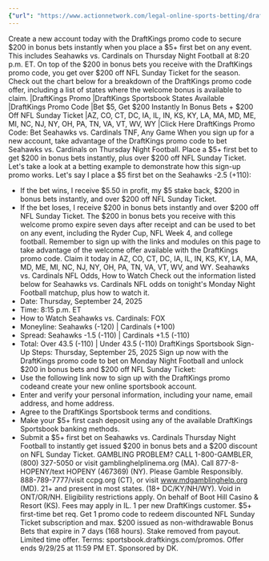 ```yaml
---
{"url": "https://www.actionnetwork.com/legal-online-sports-betting/draftkings-promo-code-grab-200-bonus-bets-instantly-seahawks-cardinals-thursday-night-football", "title": "DraftKings Promo Code: Grab $200 in Bonus Bets Instantly for Seahawks vs. Cardinals Thursday Night Football", "published": "2025-09-25T13:40:59.000Z", "source": "actionnetwork.com", "ingested": "2025-09-27"}
---
```


Create a new account today with the DraftKings promo code to secure $200 in bonus bets instantly when you place a $5+ first bet on any event. This includes Seahawks vs. Cardinals on Thursday Night Football at 8:20 p.m. ET. On top of the $200 in bonus bets you receive with the DraftKings promo code, you get over $200 off NFL Sunday Ticket for the season.
Check out the chart below for a breakdown of the DraftKings promo code offer, including a list of states where the welcome bonus is available to claim.
|DraftKings Promo
|DraftKings Sportsbook States Available
|DraftKings Promo Code
|Bet $5, Get $200 Instantly In Bonus Bets + $200 Off NFL Sunday Ticket
|AZ, CO, CT, DC, IA, IL, IN, KS, KY, LA, MA, MD, ME, MI, NC, NJ, NY, OH, PA, TN, VA, VT, WV, WY
|Click Here
DraftKings Promo Code: Bet Seahawks vs. Cardinals TNF, Any Game
When you sign up for a new account, take advantage of the DraftKings promo code to bet Seahawks vs. Cardinals on Thursday Night Football. Place a $5+ first bet to get $200 in bonus bets instantly, plus over $200 off NFL Sunday Ticket. Let's take a look at a betting example to demonstrate how this sign-up promo works.
Let's say I place a $5 first bet on the Seahawks -2.5 (+110):
- If the bet wins, I receive $5.50 in profit, my $5 stake back, $200 in bonus bets instantly, and over $200 off NFL Sunday Ticket.
- If the bet loses, I receive $200 in bonus bets instantly and over $200 off NFL Sunday Ticket.
The $200 in bonus bets you receive with this welcome promo expire seven days after receipt and can be used to bet on any event, including the Ryder Cup, NFL Week 4, and college football.
Remember to sign up with the links and modules on this page to take advantage of the welcome offer available with the DraftKings promo code. Claim it today in AZ, CO, CT, DC, IA, IL, IN, KS, KY, LA, MA, MD, ME, MI, NC, NJ, NY, OH, PA, TN, VA, VT, WV, and WY.
Seahawks vs. Cardinals NFL Odds, How to Watch
Check out the information listed below for Seahawks vs. Cardinals NFL odds on tonight's Monday Night Football matchup, plus how to watch it.
- Date: Thursday, September 24, 2025
- Time: 8:15 p.m. ET
- How to Watch Seahawks vs. Cardinals: FOX
- Moneyline: Seahawks (-120) | Cardinals (+100)
- Spread: Seahawks -1.5 (-110) | Cardinals +1.5 (-110)
- Total: Over 43.5 (-110) | Under 43.5 (-110)
DraftKings Sportsbook Sign-Up Steps: Thursday, September 25, 2025
Sign up now with the DraftKings promo code to bet on Monday Night Football and unlock $200 in bonus bets and $200 off NFL Sunday Ticket:
- Use the following link now to sign up with the DraftKings promo codeand create your new online sportsbook account.
- Enter and verify your personal information, including your name, email address, and home address.
- Agree to the DraftKings Sportsbook terms and conditions.
- Make your $5+ first cash deposit using any of the available DraftKings Sportsbook banking methods.
- Submit a $5+ first bet on Seahawks vs. Cardinals Thursday Night Football to instantly get issued $200 in bonus bets and a $200 discount on NFL Sunday Ticket.
GAMBLING PROBLEM? CALL 1-800-GAMBLER, (800) 327-5050 or visit gamblinghelplinema.org (MA). Call 877-8-HOPENY/text HOPENY (467369) (NY). Please Gamble Responsibly. 888-789-7777/visit ccpg.org (CT), or visit www.mdgamblinghelp.org (MD). 21+ and present in most states. (18+ DC/KY/NH/WY). Void in ONT/OR/NH. Eligibility restrictions apply. On behalf of Boot Hill Casino & Resort (KS). Fees may apply in IL. 1 per new DraftKings customer. $5+ first-time bet req. Get 1 promo code to redeem discounted NFL Sunday Ticket subscription and max. $200 issued as non-withdrawable Bonus Bets that expire in 7 days (168 hours). Stake removed from payout. Limited time offer. Terms: sportsbook.draftkings.com/promos. Offer ends 9/29/25 at 11:59 PM ET. Sponsored by DK.
